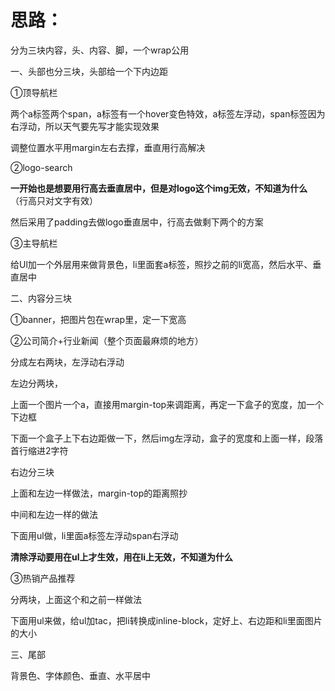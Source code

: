 # 思路：

分为三块内容，头、内容、脚，一个wrap公用

一、头部也分三块，头部给一个下内边距

①顶导航栏

两个a标签两个span，a标签有一个hover变色特效，a标签左浮动，span标签因为右浮动，所以天气要先写才能实现效果

调整位置水平用margin左右去撑，垂直用行高解决

②logo-search

**一开始也是想要用行高去垂直居中，但是对logo这个img无效，不知道为什么**
（行高只对文字有效）

然后采用了padding去做logo垂直居中，行高去做剩下两个的方案

③主导航栏

给Ul加一个外层用来做背景色，li里面套a标签，照抄之前的li宽高，然后水平、垂直居中

二、内容分三块

①banner，把图片包在wrap里，定一下宽高

②公司简介+行业新闻（整个页面最麻烦的地方）

分成左右两块，左浮动右浮动

左边分两块，

上面一个图片一个a，直接用margin-top来调距离，再定一下盒子的宽度，加一个下边框

下面一个盒子上下右边距做一下，然后img左浮动，盒子的宽度和上面一样，段落首行缩进2字符

右边分三块

上面和左边一样做法，margin-top的距离照抄

中间和左边一样的做法

下面用ul做，li里面a标签左浮动span右浮动

**清除浮动要用在ul上才生效，用在li上无效，不知道为什么**

③热销产品推荐

分两块，上面这个和之前一样做法

下面用ul来做，给ul加tac，把li转换成inline-block，定好上、右边距和li里面图片的大小

三、尾部

背景色、字体颜色、垂直、水平居中